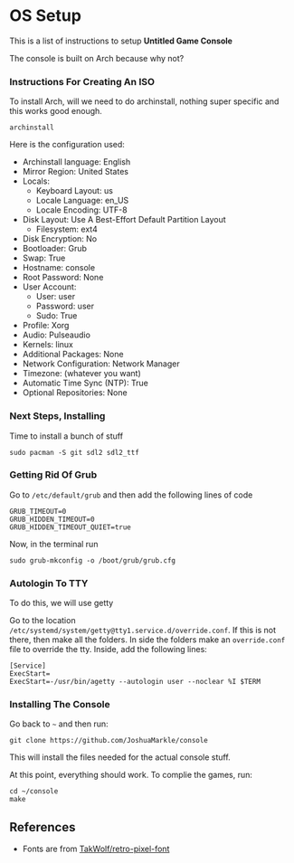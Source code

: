 # OS Setup

This is a list of instructions to setup **Untitled Game Console**

The console is built on Arch because why not?

### Instructions For Creating An ISO

To install Arch, will we need to do archinstall, nothing super specific and this works good enough.

```
archinstall
```

Here is the configuration used:

- Archinstall language: English
- Mirror Region: United States
- Locals:
    - Keyboard Layout: us
    - Locale Language: en_US
    - Locale Encoding: UTF-8
- Disk Layout: Use A Best-Effort Default Partition Layout
    - Filesystem: ext4
- Disk Encryption: No
- Bootloader: Grub
- Swap: True
- Hostname: console
- Root Password: None
- User Account:
    - User: user
    - Password: user
    - Sudo: True
- Profile: Xorg
- Audio: Pulseaudio
- Kernels: linux
- Additional Packages: None
- Network Configuration: Network Manager
- Timezone: (whatever you want)
- Automatic Time Sync (NTP): True
- Optional Repositories: None

### Next Steps, Installing

Time to install a bunch of stuff

```
sudo pacman -S git sdl2 sdl2_ttf
```

### Getting Rid Of Grub

Go to `/etc/default/grub` and then add the following lines of code

```
GRUB_TIMEOUT=0
GRUB_HIDDEN_TIMEOUT=0
GRUB_HIDDEN_TIMEOUT_QUIET=true
```

Now, in the terminal run

```
sudo grub-mkconfig -o /boot/grub/grub.cfg
```

### Autologin To TTY

To do this, we will use getty

Go to the location `/etc/systemd/system/getty@tty1.service.d/override.conf`. If this is not there, then make all the folders. In side the folders make an `override.conf` file to override the tty. Inside, add the following lines:

```
[Service]
ExecStart=
ExecStart=-/usr/bin/agetty --autologin user --noclear %I $TERM
```

### Installing The Console

Go back to `~` and then run:

```
git clone https://github.com/JoshuaMarkle/console
```

This will install the files needed for the actual console stuff.

At this point, everything should work. To complie the games, run:

```
cd ~/console
make
```

## References

- Fonts are from [TakWolf/retro-pixel-font](https://github.com/TakWolf/retro-pixel-font/)
